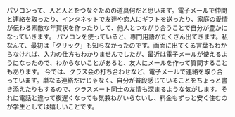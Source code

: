 パソコンって、人と人とをつなぐための道具何だと思います。電子メールで仲間と連絡を取ったり、インタネットで友達や恋人にギフトを送ったり、家庭の愛情が伝わる素敵な年賀状を作ったりして、他人とつながり合うことで自分が豊かになっていきます。
パソコンを使っていると、専門用語がたくさん出てきます。私なんて、最初は「クリック」も知らなかったのです。画面に出てくる言葉もわからなければ、入力の仕方もわかりませんでしたが、最近は電子メールが使えるようになったので、わからないことがあると、友人にメールを作って質問することもあります。
今では、クラス会の打ち合わせなど、電子メールで連絡を取り合っています。単なる連絡だけじゃなく、自分が普段感じていることをちょっと書き添えたりもするので、クラスメート同士の友情も深まるような気がします。それに電話と違って夜遅くなっても気兼ねがいらないし、料金もずっと安く住むのが学生としては嬉しいことです。